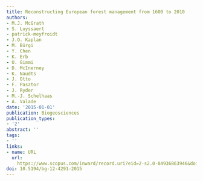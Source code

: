 ```yaml
---
title: Reconstructing European forest management from 1600 to 2010
authors:
- M.J. McGrath
- S. Luyssaert
- patrick-meyfroidt
- J.O. Kaplan
- M. Bürgi
- Y. Chen
- K. Erb
- U. Gimmi
- D. McInerney
- K. Naudts
- J. Otto
- F. Pasztor
- J. Ryder
- M.-J. Schelhaas
- A. Valade
date: '2015-01-01'
publication: Biogeosciences
publication_types:
- '2'
abstract: ''
tags:
- ''
links:
- name: URL
  url: 
    https://www.scopus.com/inward/record.uri?eid=2-s2.0-84936863946&doi=10.5194%2fbg-12-4291-2015&partnerID=40&md5=5d0efcfb3c3d37b5baf0414e4030e947
doi: 10.5194/bg-12-4291-2015
---
```

